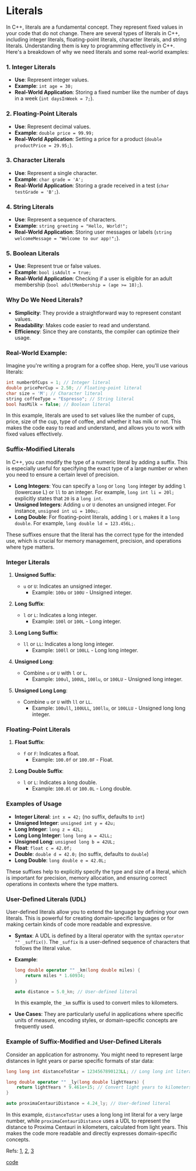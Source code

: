 # Literals
In C++, literals are a fundamental concept. They represent fixed values in your code that do not change. There are several types of literals in C++, including integer literals, floating-point literals, character literals, and string literals. Understanding them is key to programming effectively in C++. Here's a breakdown of why we need literals and some real-world examples:

### 1. Integer Literals
- **Use**: Represent integer values.
- **Example**: `int age = 30;`
- **Real-World Application**: Storing a fixed number like the number of days in a week (`int daysInWeek = 7;`).

### 2. Floating-Point Literals
- **Use**: Represent decimal values.
- **Example**: `double price = 99.99;`
- **Real-World Application**: Setting a price for a product (`double productPrice = 29.95;`).

### 3. Character Literals
- **Use**: Represent a single character.
- **Example**: `char grade = 'A';`
- **Real-World Application**: Storing a grade received in a test (`char testGrade = 'B';`).

### 4. String Literals
- **Use**: Represent a sequence of characters.
- **Example**: `string greeting = "Hello, World!";`
- **Real-World Application**: Storing user messages or labels (`string welcomeMessage = "Welcome to our app!";`).

### 5. Boolean Literals
- **Use**: Represent true or false values.
- **Example**: `bool isAdult = true;`
- **Real-World Application**: Checking if a user is eligible for an adult membership (`bool adultMembership = (age >= 18);`).

### Why Do We Need Literals?
- **Simplicity**: They provide a straightforward way to represent constant values.
- **Readability**: Makes code easier to read and understand.
- **Efficiency**: Since they are constants, the compiler can optimize their usage.

### Real-World Example:
Imagine you're writing a program for a coffee shop. Here, you'll use various literals:

```cpp
int numberOfCups = 1; // Integer literal
double pricePerCup = 2.50; // Floating-point literal
char size = 'M'; // Character literal
string coffeeType = "Espresso"; // String literal
bool hasMilk = false; // Boolean literal
```

In this example, literals are used to set values like the number of cups, price, size of the cup, type of coffee, and whether it has milk or not. This makes the code easy to read and understand, and allows you to work with fixed values effectively.


### Suffix-Modified Literals
In C++, you can modify the type of a numeric literal by adding a suffix. This is especially useful for specifying the exact type of a large number or when you need to ensure a certain level of precision.

- **Long Integers**: You can specify a `long` or `long long` integer by adding `l` (lowercase L) or `ll` to an integer. For example, `long int li = 20l;` explicitly states that `20` is a `long int`.
- **Unsigned Integers**: Adding `u` or `U` denotes an unsigned integer. For instance, `unsigned int ui = 100u;`.
- **Long Double**: For floating-point literals, adding `l` or `L` makes it a `long double`. For example, `long double ld = 123.456L;`.

These suffixes ensure that the literal has the correct type for the intended use, which is crucial for memory management, precision, and operations where type matters.

### Integer Literals
1. **Unsigned Suffix**:
   - `u` or `U`: Indicates an unsigned integer.
     - Example: `100u` or `100U` - Unsigned integer.

2. **Long Suffix**:
   - `l` or `L`: Indicates a long integer.
     - Example: `100l` or `100L` - Long integer.

3. **Long Long Suffix**:
   - `ll` or `LL`: Indicates a long long integer.
     - Example: `100ll` or `100LL` - Long long integer.

4. **Unsigned Long**:
   - Combine `u` or `U` with `l` or `L`.
     - Example: `100ul`, `100UL`, `100lu`, or `100LU` - Unsigned long integer.

5. **Unsigned Long Long**:
   - Combine `u` or `U` with `ll` or `LL`.
     - Example: `100ull`, `100ULL`, `100llu`, or `100LLU` - Unsigned long long integer.

### Floating-Point Literals
1. **Float Suffix**:
   - `f` or `F`: Indicates a float.
     - Example: `100.0f` or `100.0F` - Float.

2. **Long Double Suffix**:
   - `l` or `L`: Indicates a long double.
     - Example: `100.0l` or `100.0L` - Long double.

### Examples of Usage
- **Integer Literal**: `int x = 42;` (no suffix, defaults to `int`)
- **Unsigned Integer**: `unsigned int y = 42u;`
- **Long Integer**: `long z = 42L;`
- **Long Long Integer**: `long long a = 42LL;`
- **Unsigned Long**: `unsigned long b = 42UL;`
- **Float**: `float c = 42.0f;`
- **Double**: `double d = 42.0;` (no suffix, defaults to `double`)
- **Long Double**: `long double e = 42.0L;`

These suffixes help to explicitly specify the type and size of a literal, which is important for precision, memory allocation, and ensuring correct operations in contexts where the type matters.


### User-Defined Literals (UDL)
User-defined literals allow you to extend the language by defining your own literals. This is powerful for creating domain-specific languages or for making certain kinds of code more readable and expressive.

- **Syntax**: A UDL is defined by a literal operator with the syntax `operator "" _suffix()`. The `_suffix` is a user-defined sequence of characters that follows the literal value.
- **Example**: 
  ```cpp
  long double operator "" _km(long double miles) {
      return miles * 1.60934;
  }

  auto distance = 5.0_km; // User-defined literal
  ```
  In this example, the `_km` suffix is used to convert miles to kilometers.

- **Use Cases**: They are particularly useful in applications where specific units of measure, encoding styles, or domain-specific concepts are frequently used.

### Example of Suffix-Modified and User-Defined Literals
Consider an application for astronomy. You might need to represent large distances in light years or parse specific formats of star data:

```cpp
long long int distanceToStar = 1234567890123LL; // Long long int literal

long double operator "" _ly(long double lightYears) {
    return lightYears * 9.461e+15; // Convert light years to kilometers
}

auto proximaCentauriDistance = 4.24_ly; // User-defined literal
```

In this example, `distanceToStar` uses a long long int literal for a very large number, while `proximaCentauriDistance` uses a UDL to represent the distance to Proxima Centauri in kilometers, calculated from light years. This makes the code more readable and directly expresses domain-specific concepts.

Refs: [1](https://www.dummies.com/article/technology/programming-web-design/cplusplus/creating-c-literals-with-prefixes-and-suffixes-147634/),
[2](https://www.programiz.com/cpp-programming/variables-literals#:~:text=C%2B%2B%20Literals,2.5%20%2C%20'c'%20etc.), 
[3](https://stackoverflow.com/questions/38626341/advantages-of-using-user-defined-literal-for-strings-instead-of-string-literal)


[code](../src/literals.cpp)

